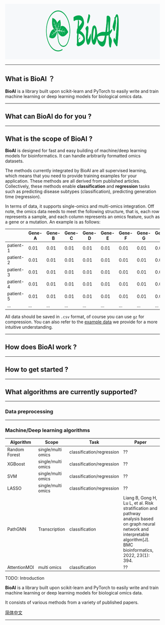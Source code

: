
<p align="center">
  <img height="180" src="./img/logo6.png" />
</p>

---

## What is BioAI ？

**BioAI** is a library built upon scikit-learn and PyTorch to easily write and train machine learning or deep learning models for biological omics data.  

---

## What can BioAI do for you ?


---

## What is the scope of BioAI ?

**BioAI** is designed for fast and easy building of machine/deep learning models for bioinformatics. It can handle arbitrarily formatted omics datasets. 

The methods currently integrated by BioAI are all supervised learning, which means that you need to provide training examples for your application. These methods are all derived from published articles. Collectively, these methods enable **classification** and **regression** tasks such as predicting disease subtypes (classification), predicting generation time (regression).

In terms of data, it supports single-omics and multi-omics integration. Off note, the omics data needs to meet the following structure, that is, each row represents a sample, and each column represents an omics feature, such as a gene or a mutation. An example is as follows:

|            | Gene-A | Gene-B | Gene-C | Gene-D | Gene-E | Gene-F | Gene-G | Gene-H |
| ---        | ---    | ---    | ---    | ---    | ---    | ---    | ---    | ---    |
| patient-1  | 0.01    | 0.01    | 0.01    | 0.01    | 0.01    | 0.01    | 0.01    | 0.01    |
| patient-2  | 0.01    | 0.01    | 0.01    | 0.01    | 0.01    | 0.01    | 0.01    | 0.01    |
| patient-3  | 0.01    | 0.01    | 0.01    | 0.01    | 0.01    | 0.01    | 0.01    | 0.01    |
| patient-4  | 0.01    | 0.01    | 0.01    | 0.01    | 0.01    | 0.01    | 0.01    | 0.01    |
| patient-5  | 0.01    | 0.01    | 0.01    | 0.01    | 0.01    | 0.01    | 0.01    | 0.01    |
| ...  | ...    | ...    | ...    | ...    | ...    | ...    | ...    | ...    |

All data should be saved in `.csv` format, of course you can use `gz` for compression. You can also refer to the [example data](https://github.com/BioAI-kits/BioAI/tree/master/example) we provide for a more intuitive understanding.


---

## How does BioAI work ?


---

## How to get started ?



---

## What algorithms are currently supported?


---

### Data preprocessing


---

### Machine/Deep learning algorithms

| Algorithm | Scope | Task |Paper | 
| --- | --- | -- | --- | 
| Random Forest | single/multi omics | classification/regression | ?? |
| XGBoost | single/multi omics | classification/regression | ?? |
| SVM | single/multi omics | classification/regression | ?? |
| LASSO | single/multi omics | classification/regression | ?? |
| PathGNN | Transcription | classification | Liang B, Gong H, Lu L, et al. Risk stratification and pathway analysis based on graph neural network and interpretable algorithm[J]. BMC bioinformatics, 2022, 23(1): 394. |
| AttentionMOI | multi omics | classification | ?? |







TODO: Introduction 

**BioAI** is a library built upon scikit-learn and PyTorch to easily write and train machine learning or deep learning models for biological omics data.  

It consists of various methods from a variety of published papers. 


[简体中文](https://github.com/BioAI-kits/BioAI/blob/master/README-Zh.md)



--- 


